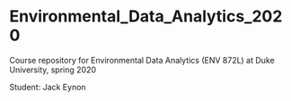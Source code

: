 # Environmental_Data_Analytics_2020
Course repository for Environmental Data Analytics (ENV 872L) at Duke University, spring 2020

Student: Jack Eynon
